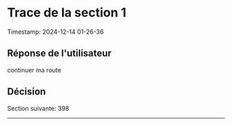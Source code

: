 # Trace de la section 1
Timestamp: 2024-12-14 01-26-36

## Réponse de l'utilisateur
continuer ma route

## Décision
Section suivante: 398

---

